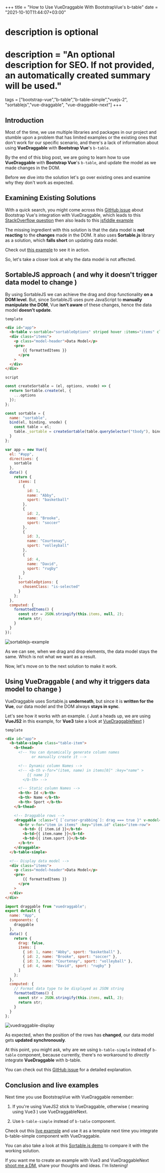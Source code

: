 +++
title = "How to Use VueDraggable With BootstrapVue's b-table"
date = "2021-10-10T11:44:07+03:00"

#
# description is optional
#
# description = "An optional description for SEO. If not provided, an automatically created summary will be used."

tags = ["bootstrap-vue","b-table","b-table-simple","vuejs-2", "sortablejs","vue-draggable", "vue-draggable-next"]
+++

## Introduction

Most of the time, we use multiple libraries and packages in our project and stumble upon a problem that has limited examples or the existing ones that don't work for our specific scenario, and there's a lack of information about using **VueDraggable** with **Bootstrap Vue**'s `b-table`.

By the end of this blog post, we are going to learn how to use **VueDraggable** with **Bootstrap Vue**'s `b-table`, and update the model as we made changes in the DOM.

Before we dive into the solution let's go over existing ones and examine why they don't work as expected.

## Examining Existing Solutions

With a quick search, you might come across this [GitHub issue](https://github.com/SortableJS/Vue.Draggable/issues/542) about Bootstrap Vue's integration with VueDraggable, which leads to this [StackOverflow question](https://stackoverflow.com/questions/54670693/draggable-table-with-bootstrap-vue/54683151)
then also leads to this [jsfiddle example](https://jsfiddle.net/karthickj25/btfmh9ap/)

The missing ingredient with this solution is that the data model is **not reacting** to the **changes** made in the DOM. It also uses **Sortable.js** library as a solution, which **falls short** on updating data model.

Check out [this example](https://jsfiddle.net/catagec/1mzn4ph5/) to see it in action.

So, let's take a closer look at why the data model is not affected.

## SortableJS approach ( and why it doesn't trigger data model to change )

By using SortableJS we can achieve the drag and drop functionality **on a DOM level**. But, since SortableJS uses pure JavaScript to **manually manipulate the DOM**, Vue **isn't aware** of these changes, hence the data model **doesn't update**.

`template`

```html
<div id="app">
  <b-table v-sortable="sortableOptions" striped hover :items="items" class="table-item"></b-table>
  <div class="items">
    <p class="model-header">Data Model</p>
    <pre>
        {{ formattedItems }}
      </pre
    >
  </div>
</div>
```

`script`

```js
const createSortable = (el, options, vnode) => {
  return Sortable.create(el, {
    ...options
  });
};

const sortable = {
  name: "sortable",
  bind(el, binding, vnode) {
    const table = el;
    table._sortable = createSortable(table.querySelector("tbody"), binding.value, vnode);
  }
};

var app = new Vue({
  el: "#app",
  directives: {
    sortable
  },
  data() {
    return {
      items: [
        {
          id: 1,
          name: "Abby",
          sport: "basketball"
        },
        {
          id: 2,
          name: "Brooke",
          sport: "soccer"
        },
        {
          id: 3,
          name: "Courtenay",
          sport: "volleyball"
        },
        {
          id: 4,
          name: "David",
          sport: "rugby"
        }
      ],
      sortableOptions: {
        chosenClass: "is-selected"
      }
    };
  },
  computed: {
    formattedItems() {
      const str = JSON.stringify(this.items, null, 2);
      return str;
    }
  }
});
```

![sortablejs-example](/images/bootstrap-vue-draggable/sortablejs-display.gif)

As we can see, when we drag and drop elements, the data model stays the same. Which is not what we want as a result.

Now, let's move on to the next solution to make it work.

## Using VueDraggable ( and why it triggers data model to change )

VueDraggable uses Sortable.js **underneath**, but since it is **written for the Vue**, our data model and the DOM always **stays in sync**.

Let's see how it works with an example. ( Just a heads up, we are using **VueJS2** in this example, for **Vue3** take a look at [VueDraggableNext](https://github.com/SortableJS/vue.draggable.next) )

`template`

```html
<div id="app">
  <b-table-simple class="table-item">
    <b-thead>
      <!-- You can dynamically generate column names 
            or manually create it -->

      <!-- Dynamic column Names -->
      <!-- <b-th v-for="(item, name) in items[0]" :key="name" >
          {{ name }}
        </b-th> -->

      <!-- Static column Names -->
      <b-th> Id </b-th>
      <b-th> Name </b-th>
      <b-th> Sport </b-th>
    </b-thead>

    <!-- Draggable rows -->
    <draggable :class="{ [`cursor-grabbing`]: drag === true }" v-model="items" group="items" @start="drag = true" @end="drag = false" tag="tbody">
      <b-tr v-for="item in items" :key="item.id" class="item-row">
        <b-td> {{ item.id }}</b-td>
        <b-td>{{ item.name }}</b-td>
        <b-td>{{ item.sport }}</b-td>
      </b-tr>
    </draggable>
  </b-table-simple>

  <!-- Display data model -->
  <div class="items">
    <p class="model-header">Data Model</p>
    <pre>
        {{ formattedItems }}
      </pre
    >
  </div>
</div>
```

```js
import draggable from "vuedraggable";
export default {
  name: "App",
  components: {
    draggable
  },
  data() {
    return {
      drag: false,
      items: [
        { id: 1, name: "Abby", sport: "basketball" },
        { id: 2, name: "Brooke", sport: "soccer" },
        { id: 3, name: "Courtenay", sport: "volleyball" },
        { id: 4, name: "David", sport: "rugby" }
      ]
    };
  },
  computed: {
    // Format data type to be displayed as JSON string
    formattedItems() {
      const str = JSON.stringify(this.items, null, 2);
      return str;
    }
  }
};
```

![vuedraggable-display](/images/bootstrap-vue-draggable/vuedraggable-display.gif)


As expected, when the position of the rows has **changed**, our data model gets **updated synchronously**.

At this point, you might ask, why are we using `b-table-simple` instead of `b-table` component, because currently, there's no workaround to *directly* integrate **VueDraggable** with b-table. 

You can check out this [GitHub issue](https://github.com/bootstrap-vue/bootstrap-vue/issues/873) for a detailed explanation. 


## Conclusion and live examples
Next time you use BootstrapVue with VueDraggable remember:

1) If you're using VueJS2 stick to VueDraggable, otherwise ( meaning using Vue3 ) use VueDraggableNext.

2) Use `b-table-simple` instead of `b-table` component.

Check out this [live example](https://codesandbox.io/s/bootstrap-vue-vue-draggable-example-k76ve?file=/src/App.vue) and use it as a template next time you integrate b-table-simple component with VueDraggable.

You can also take a look at this [Sortable.js demo](https://jsfiddle.net/catagec/4uLjco10/31/) to compare it with the working solution.

If you want me to create an example with Vue3 and VueDraggableNext [shoot me a DM](https://twitter.com/CAtagec), share your thoughts and ideas. I'm listening!